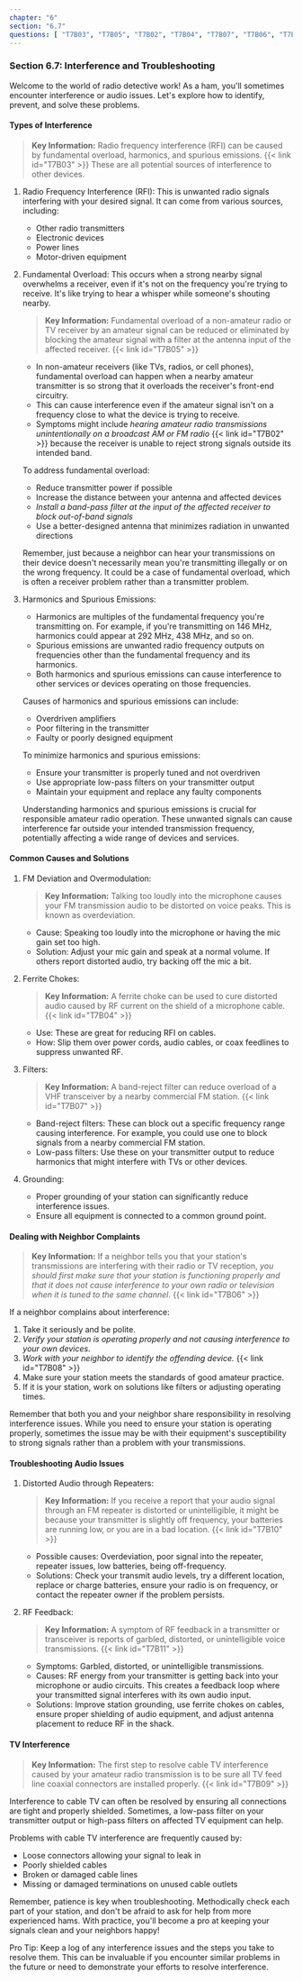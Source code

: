 ```yaml
---
chapter: "6"
section: "6.7"
questions: [ "T7B03", "T7B05", "T7B02", "T7B04", "T7B07", "T7B06", "T7B08", "T7B10", "T7B11", "T7B09" ]
---
```


### Section 6.7: Interference and Troubleshooting

Welcome to the world of radio detective work! As a ham, you'll sometimes encounter interference or audio issues. Let's explore how to identify, prevent, and solve these problems.

#### Types of Interference

> **Key Information:** Radio frequency interference (RFI) can be caused by fundamental overload, harmonics, and spurious emissions. {{< link id="T7B03" >}} These are all potential sources of interference to other devices.

1. Radio Frequency Interference (RFI): This is unwanted radio signals interfering with your desired signal. It can come from various sources, including:
   - Other radio transmitters
   - Electronic devices
   - Power lines
   - Motor-driven equipment

2. Fundamental Overload: 
   This occurs when a strong nearby signal overwhelms a receiver, even if it's not on the frequency you're trying to receive. It's like trying to hear a whisper while someone's shouting nearby.

   > **Key Information:** Fundamental overload of a non-amateur radio or TV receiver by an amateur signal can be reduced or eliminated by blocking the amateur signal with a filter at the antenna input of the affected receiver. {{< link id="T7B05" >}}

   - In non-amateur receivers (like TVs, radios, or cell phones), fundamental overload can happen when a nearby amateur transmitter is so strong that it overloads the receiver's front-end circuitry.
   - This can cause interference even if the amateur signal isn't on a frequency close to what the device is trying to receive.
   - Symptoms might include *hearing amateur radio transmissions unintentionally on a broadcast AM or FM radio* {{< link id="T7B02" >}} because the receiver is unable to reject strong signals outside its intended band.

   To address fundamental overload:
   - Reduce transmitter power if possible
   - Increase the distance between your antenna and affected devices
   - *Install a band-pass filter at the input of the affected receiver to block out-of-band signals*
   - Use a better-designed antenna that minimizes radiation in unwanted directions

   Remember, just because a neighbor can hear your transmissions on their device doesn't necessarily mean you're transmitting illegally or on the wrong frequency. It could be a case of fundamental overload, which is often a receiver problem rather than a transmitter problem.

3. Harmonics and Spurious Emissions:
   - Harmonics are multiples of the fundamental frequency you're transmitting on. For example, if you're transmitting on 146 MHz, harmonics could appear at 292 MHz, 438 MHz, and so on.
   - Spurious emissions are unwanted radio frequency outputs on frequencies other than the fundamental frequency and its harmonics.
   - Both harmonics and spurious emissions can cause interference to other services or devices operating on those frequencies.

   Causes of harmonics and spurious emissions can include:
   - Overdriven amplifiers
   - Poor filtering in the transmitter
   - Faulty or poorly designed equipment

   To minimize harmonics and spurious emissions:
   - Ensure your transmitter is properly tuned and not overdriven
   - Use appropriate low-pass filters on your transmitter output
   - Maintain your equipment and replace any faulty components

   Understanding harmonics and spurious emissions is crucial for responsible amateur radio operation. These unwanted signals can cause interference far outside your intended transmission frequency, potentially affecting a wide range of devices and services.

#### Common Causes and Solutions

1. FM Deviation and Overmodulation: 
   > **Key Information:** Talking too loudly into the microphone causes your FM transmission audio to be distorted on voice peaks. This is known as overdeviation.

   - Cause: Speaking too loudly into the microphone or having the mic gain set too high.
   - Solution: Adjust your mic gain and speak at a normal volume. If others report distorted audio, try backing off the mic a bit.

2. Ferrite Chokes:
   > **Key Information:** A ferrite choke can be used to cure distorted audio caused by RF current on the shield of a microphone cable. {{< link id="T7B04" >}}

   - Use: These are great for reducing RFI on cables.
   - How: Slip them over power cords, audio cables, or coax feedlines to suppress unwanted RF.

3. Filters:
   > **Key Information:** A band-reject filter can reduce overload of a VHF transceiver by a nearby commercial FM station. {{< link id="T7B07" >}}

   - Band-reject filters: These can block out a specific frequency range causing interference. For example, you could use one to block signals from a nearby commercial FM station.
   - Low-pass filters: Use these on your transmitter output to reduce harmonics that might interfere with TVs or other devices.

4. Grounding:
   - Proper grounding of your station can significantly reduce interference issues.
   - Ensure all equipment is connected to a common ground point.

#### Dealing with Neighbor Complaints

> **Key Information:** If a neighbor tells you that your station's transmissions are interfering with their radio or TV reception, *you should first make sure that your station is functioning properly and that it does not cause interference to your own radio or television when it is tuned to the same channel*. {{< link id="T7B06" >}}

If a neighbor complains about interference:

1. Take it seriously and be polite.
2. *Verify your station is operating properly and not causing interference to your own devices.*
3. *Work with your neighbor to identify the offending device.* {{< link id="T7B08" >}}
4. Make sure your station meets the standards of good amateur practice.
5. If it is your station, work on solutions like filters or adjusting operating times.

Remember that both you and your neighbor share responsibility in resolving interference issues. While you need to ensure your station is operating properly, sometimes the issue may be with their equipment's susceptibility to strong signals rather than a problem with your transmissions.

#### Troubleshooting Audio Issues

1. Distorted Audio through Repeaters:

   > **Key Information:** If you receive a report that your audio signal through an FM repeater is distorted or unintelligible, it might be because your transmitter is slightly off frequency, your batteries are running low, or you are in a bad location. {{< link id="T7B10" >}}

   - Possible causes: Overdeviation, poor signal into the repeater, repeater issues, low batteries, being off-frequency.
   - Solutions: Check your transmit audio levels, try a different location, replace or charge batteries, ensure your radio is on frequency, or contact the repeater owner if the problem persists.

2. RF Feedback:

   > **Key Information:** A symptom of RF feedback in a transmitter or transceiver is reports of garbled, distorted, or unintelligible voice transmissions. {{< link id="T7B11" >}}

   - Symptoms: Garbled, distorted, or unintelligible transmissions.
   - Causes: RF energy from your transmitter is getting back into your microphone or audio circuits. This creates a feedback loop where your transmitted signal interferes with its own audio input.
   - Solutions: Improve station grounding, use ferrite chokes on cables, ensure proper shielding of audio equipment, and adjust antenna placement to reduce RF in the shack.

#### TV Interference

> **Key Information:** The first step to resolve cable TV interference caused by your amateur radio transmission is to be sure all TV feed line coaxial connectors are installed properly. {{< link id="T7B09" >}}

Interference to cable TV can often be resolved by ensuring all connections are tight and properly shielded. Sometimes, a low-pass filter on your transmitter output or high-pass filters on affected TV equipment can help.

Problems with cable TV interference are frequently caused by:
- Loose connectors allowing your signal to leak in
- Poorly shielded cables
- Broken or damaged cable lines
- Missing or damaged terminations on unused cable outlets

Remember, patience is key when troubleshooting. Methodically check each part of your station, and don't be afraid to ask for help from more experienced hams. With practice, you'll become a pro at keeping your signals clean and your neighbors happy!

Pro Tip: Keep a log of any interference issues and the steps you take to resolve them. This can be invaluable if you encounter similar problems in the future or need to demonstrate your efforts to resolve interference.

